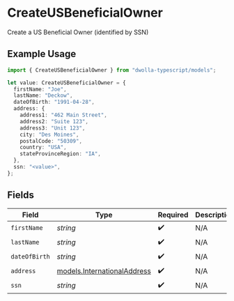 # CreateUSBeneficialOwner

Create a US Beneficial Owner (identified by SSN)

## Example Usage

```typescript
import { CreateUSBeneficialOwner } from "dwolla-typescript/models";

let value: CreateUSBeneficialOwner = {
  firstName: "Joe",
  lastName: "Deckow",
  dateOfBirth: "1991-04-28",
  address: {
    address1: "462 Main Street",
    address2: "Suite 123",
    address3: "Unit 123",
    city: "Des Moines",
    postalCode: "50309",
    country: "USA",
    stateProvinceRegion: "IA",
  },
  ssn: "<value>",
};
```

## Fields

| Field                                                            | Type                                                             | Required                                                         | Description                                                      |
| ---------------------------------------------------------------- | ---------------------------------------------------------------- | ---------------------------------------------------------------- | ---------------------------------------------------------------- |
| `firstName`                                                      | *string*                                                         | :heavy_check_mark:                                               | N/A                                                              |
| `lastName`                                                       | *string*                                                         | :heavy_check_mark:                                               | N/A                                                              |
| `dateOfBirth`                                                    | *string*                                                         | :heavy_check_mark:                                               | N/A                                                              |
| `address`                                                        | [models.InternationalAddress](../models/internationaladdress.md) | :heavy_check_mark:                                               | N/A                                                              |
| `ssn`                                                            | *string*                                                         | :heavy_check_mark:                                               | N/A                                                              |